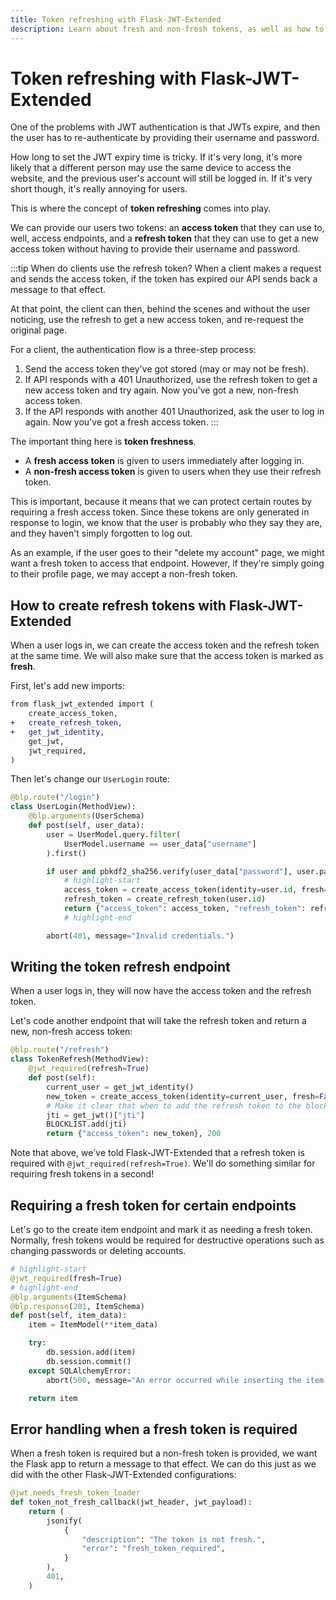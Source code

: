 ```yaml
---
title: Token refreshing with Flask-JWT-Extended
description: Learn about fresh and non-fresh tokens, as well as how to use a refresh token to generate a new, non-fresh access token.
---
```


# Token refreshing with Flask-JWT-Extended

One of the problems with JWT authentication is that JWTs expire, and then the user has to re-authenticate by providing their username and password.

How long to set the JWT expiry time is tricky. If it's very long, it's more likely that a different person may use the same device to access the website, and the previous user's account will still be logged in. If it's very short though, it's really annoying for users.

This is where the concept of **token refreshing** comes into play.

We can provide our users two tokens: an **access token** that they can use to, well, access endpoints, and a **refresh token** that they can use to get a new access token without having to provide their username and password.

:::tip When do clients use the refresh token?
When a client makes a request and sends the access token, if the token has expired our API sends back a message to that effect.

At that point, the client can then, behind the scenes and without the user noticing, use the refresh to get a new access token, and re-request the original page.

For a client, the authentication flow is a three-step process:

1. Send the access token they've got stored (may or may not be fresh).
2. If API responds with a 401 Unauthorized, use the refresh token to get a new access token and try again. Now you've got a new, non-fresh access token.
3. If the API responds with another 401 Unauthorized, ask the user to log in again. Now you've got a fresh access token.
:::

The important thing here is **token freshness**. 

- A **fresh access token** is given to users immediately after logging in.
- A **non-fresh access token** is given to users when they use their refresh token.

This is important, because it means that we can protect certain routes by requiring a fresh access token. Since these tokens are only generated in response to login, we know that the user is probably who they say they are, and they haven't simply forgotten to log out.

As an example, if the user goes to their "delete my account" page, we might want a fresh token to access that endpoint. However, if they're simply going to their profile page, we may accept a non-fresh token.

## How to create refresh tokens with Flask-JWT-Extended

When a user logs in, we can create the access token and the refresh token at the same time. We will also make sure that the access token is marked as **fresh**.

First, let's add new imports:

```diff title="resources/user.py"
from flask_jwt_extended import (
    create_access_token,
+   create_refresh_token,
+   get_jwt_identity,
    get_jwt,
    jwt_required,
)
```

Then let's change our `UserLogin` route:

```python title="resources/user.py"
@blp.route("/login")
class UserLogin(MethodView):
    @blp.arguments(UserSchema)
    def post(self, user_data):
        user = UserModel.query.filter(
            UserModel.username == user_data["username"]
        ).first()

        if user and pbkdf2_sha256.verify(user_data["password"], user.password):
            # highlight-start
            access_token = create_access_token(identity=user.id, fresh=True)
            refresh_token = create_refresh_token(user.id)
            return {"access_token": access_token, "refresh_token": refresh_token}, 200
            # highlight-end

        abort(401, message="Invalid credentials.")
```

## Writing the token refresh endpoint

When a user logs in, they will now have the access token and the refresh token.

Let's code another endpoint that will take the refresh token and return a new, non-fresh access token:

```python title="resources/user.py"
@blp.route("/refresh")
class TokenRefresh(MethodView):
    @jwt_required(refresh=True)
    def post(self):
        current_user = get_jwt_identity()
        new_token = create_access_token(identity=current_user, fresh=False)
        # Make it clear that when to add the refresh token to the blocklist will depend on the app design
        jti = get_jwt()["jti"]
        BLOCKLIST.add(jti)
        return {"access_token": new_token}, 200
```

Note that above, we've told Flask-JWT-Extended that a refresh token is required with `@jwt_required(refresh=True)`. We'll do something similar for requiring fresh tokens in a second!

## Requiring a fresh token for certain endpoints

Let's go to the create item endpoint and mark it as needing a fresh token. Normally, fresh tokens would be required for destructive operations such as changing passwords or deleting accounts.

```python title="resources/item.py"
# highlight-start
@jwt_required(fresh=True)
# highlight-end
@blp.arguments(ItemSchema)
@blp.response(201, ItemSchema)
def post(self, item_data):
    item = ItemModel(**item_data)

    try:
        db.session.add(item)
        db.session.commit()
    except SQLAlchemyError:
        abort(500, message="An error occurred while inserting the item.")

    return item
```

## Error handling when a fresh token is required

When a fresh token is required but a non-fresh token is provided, we want the Flask app to return a message to that effect. We can do this just as we did with the other Flask-JWT-Extended configurations:

```python title="app.py"
@jwt.needs_fresh_token_loader
def token_not_fresh_callback(jwt_header, jwt_payload):
    return (
        jsonify(
            {
                "description": "The token is not fresh.",
                "error": "fresh_token_required",
            }
        ),
        401,
    )
```